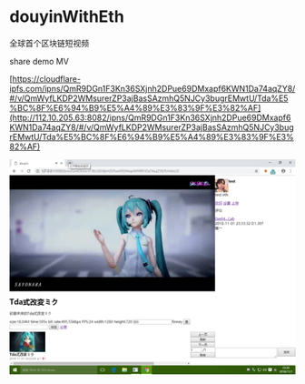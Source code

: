 # douyinWithEth
全球首个区块链短视频

share demo MV

[https://cloudflare-ipfs.com/ipns/QmR9DGn1F3Kn36SXjnh2DPue69DMxapf6KWN1Da74aqZY8/#/v/QmWyfLKDP2WMsurerZP3ajBasSAzmhQ5NJCy3bugrEMwtU/Tda%E5%BC%8F%E6%94%B9%E5%A4%89%E3%83%9F%E3%82%AF](http://112.10.205.63:8082/ipns/QmR9DGn1F3Kn36SXjnh2DPue69DMxapf6KWN1Da74aqZY8/#/v/QmWyfLKDP2WMsurerZP3ajBasSAzmhQ5NJCy3bugrEMwtU/Tda%E5%BC%8F%E6%94%B9%E5%A4%89%E3%83%9F%E3%82%AF)

![demo1](demo-file/demo1.png)
